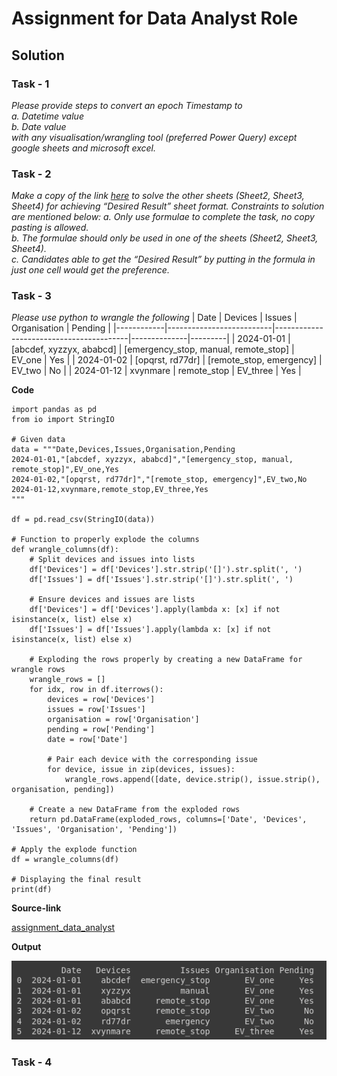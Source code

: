 # Assignment for Data Analyst Role 
## Solution
### Task - 1
*Please provide steps to convert an epoch Timestamp to  
a. Datetime value  
b. Date value  
with any visualisation/wrangling tool (preferred Power Query) except google
sheets and microsoft excel.*

### Task - 2
*Make a copy of the link [here](https://docs.google.com/spreadsheets/d/1PeLfnz26veXEp4Hx3KqUa0qix2bH_e3bg3Xx19gSpa8/edit#gid=0) to solve the other sheets (Sheet2, Sheet3,
Sheet4) for achieving “Desired Result” sheet format. Constraints to solution
are mentioned below: 
a. Only use formulae to complete the task, no copy pasting is allowed.  
b. The formulae should only be used in one of the sheets (Sheet2, Sheet3,
Sheet4).  
c. Candidates able to get the “Desired Result” by putting in the formula
in just one cell would get the preference.*

### Task - 3
*Please use python to wrangle the following*
| Date       | Devices                 | Issues                                  | Organisation | Pending |
|------------|--------------------------|-----------------------------------------|--------------|---------|
| 2024-01-01 | [abcdef, xyzzyx, ababcd] | [emergency_stop, manual, remote_stop]   | EV_one       | Yes     |
| 2024-01-02 | [opqrst, rd77dr]         | [remote_stop, emergency]                | EV_two       | No      |
| 2024-01-12 | xvynmare                 | remote_stop                             | EV_three     | Yes     |


**Code**
````
import pandas as pd
from io import StringIO

# Given data
data = """Date,Devices,Issues,Organisation,Pending
2024-01-01,"[abcdef, xyzzyx, ababcd]","[emergency_stop, manual, remote_stop]",EV_one,Yes
2024-01-02,"[opqrst, rd77dr]","[remote_stop, emergency]",EV_two,No
2024-01-12,xvynmare,remote_stop,EV_three,Yes
"""

df = pd.read_csv(StringIO(data))

# Function to properly explode the columns
def wrangle_columns(df):
    # Split devices and issues into lists
    df['Devices'] = df['Devices'].str.strip('[]').str.split(', ')
    df['Issues'] = df['Issues'].str.strip('[]').str.split(', ')
    
    # Ensure devices and issues are lists
    df['Devices'] = df['Devices'].apply(lambda x: [x] if not isinstance(x, list) else x)
    df['Issues'] = df['Issues'].apply(lambda x: [x] if not isinstance(x, list) else x)
    
    # Exploding the rows properly by creating a new DataFrame for wrangle rows
    wrangle_rows = []
    for idx, row in df.iterrows():
        devices = row['Devices']
        issues = row['Issues']
        organisation = row['Organisation']
        pending = row['Pending']
        date = row['Date']
        
        # Pair each device with the corresponding issue
        for device, issue in zip(devices, issues):
            wrangle_rows.append([date, device.strip(), issue.strip(), organisation, pending])
    
    # Create a new DataFrame from the exploded rows
    return pd.DataFrame(exploded_rows, columns=['Date', 'Devices', 'Issues', 'Organisation', 'Pending'])

# Apply the explode function
df = wrangle_columns(df)

# Displaying the final result
print(df)
````

****Source-link****

[assignment_data_analyst](https://colab.research.google.com/drive/1tTzC2RzYfaUnPMRLKk4tKF4_Sqty395Y?usp=sharing)


**Output**
<p align="">
  <img src="https://github.com/fileediting/kazam_data_analyst_assignment/blob/main/img/Task-3-output.png" alt="Task-3-output">
</p>

### Task - 4
